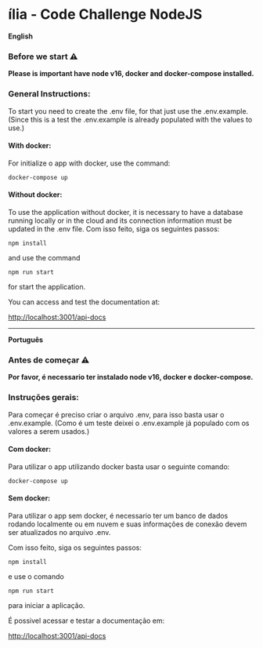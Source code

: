 # ília - Code Challenge NodeJS

**English**

### Before we start ⚠️

**Please is important have node v16, docker and docker-compose installed.**

### General Instructions:

To start you need to create the .env file, for that just use the .env.example. (Since this is a test the .env.example is already populated with the values to use.)

#### With docker:

For initialize o app with docker, use the command:

`docker-compose up`

#### Without docker:

To use the application without docker, it is necessary to have a database running locally or in the cloud and its connection information must be updated in the .env file.
Com isso feito, siga os seguintes passos:

`npm install`

and use the command

`npm run start`

for start the application.

You can access and test the documentation at:

[http://localhost:3001/api-docs](http://localhost:3001/api-docs)

---

**Português**

### Antes de começar ⚠️

**Por favor, é necessario ter instalado node v16, docker e docker-compose.**

### Instruções gerais:

Para começar é preciso criar o arquivo .env, para isso basta usar o .env.example. (Como é um teste deixei o .env.example já populado com os valores a serem usados.)

#### Com docker:

Para utilizar o app utilizando docker basta usar o seguinte comando:

`docker-compose up`

#### Sem docker:

Para utilizar o app sem docker, é necessario ter um banco de dados rodando localmente ou em nuvem e suas informações de conexão devem ser atualizados no arquivo .env.

Com isso feito, siga os seguintes passos:

`npm install`

e use o comando

`npm run start`

para iniciar a aplicação.

É possivel acessar e testar a documentação em:

[http://localhost:3001/api-docs](http://localhost:3001/api-docs)
